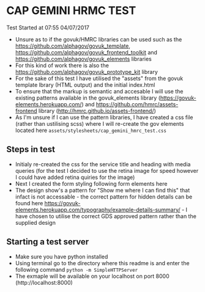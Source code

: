 # CAP GEMINI HRMC TEST
Test Started at 07:55 04/07/2017

* Unsure as to if the govuk/HMRC libraries can be used such as the https://github.com/alphagov/govuk_template, https://github.com/alphagov/govuk_frontend_toolkit and https://github.com/alphagov/govuk_elements libraries
* For this kind of work there is also the https://github.com/alphagov/govuk_prototype_kit library
* For the sake of this test I have utilised the "assets" from the govuk template lbrary (HTML output) and the initial index.html
* To ensure that the markup is semantic and accesable I will use the existing patterns available in the govuk_elements library (https://govuk-elements.herokuapp.com/) and https://github.com/hmrc/assets-frontend library (http://hmrc.github.io/assets-frontend/)
* As I'm unsure if I can use the pattern libraries, I have created a css file (rather than ustilising scss) where I will re-create the gov elements located here `assets/stylesheets/cap_gemini_hmrc_test.css`

## Steps in test
* Initialy re-created the css for the service title and heading with media queries (for the test I decided to use the retina image for speed however I could have added retina quiries for the image)
* Next I created the form styling following form elements here
* The design show's a pattern for "Show me where I can find this" that infact is not accessable - the correct pattern for hidden details can be found here https://govuk-elements.herokuapp.com/typography/example-details-summary/ - I have chosen to utilise the correct GDS approved pattern rather than the supplied design

## Starting a test server
* Make sure you have python installed
* Using terminal go to the directory where this readme is and enter the following command `python -m SimpleHTTPServer`
* The exmaple will be available on your localhost on port 8000 (http://localhost:8000)
